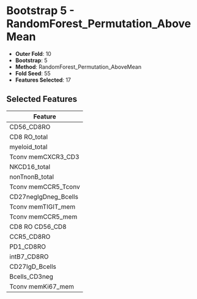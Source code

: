 # Bootstrap 5 - RandomForest_Permutation_AboveMean

- **Outer Fold**: 10
- **Bootstrap**: 5
- **Method**: RandomForest_Permutation_AboveMean
- **Fold Seed**: 55
- **Features Selected**: 17

## Selected Features

| Feature |
|---------|
| CD56_CD8RO |
| CD8 RO_total |
| myeloid_total |
| Tconv memCXCR3_CD3 |
| NKCD16_total |
| nonTnonB_total |
| Tconv memCCR5_Tconv |
| CD27negIgDneg_Bcells |
| Tconv memTIGIT_mem |
| Tconv memCCR5_mem |
| CD8 RO CD56_CD8 |
| CCR5_CD8RO |
| PD1_CD8RO |
| intB7_CD8RO |
| CD27IgD_Bcells |
| Bcells_CD3neg |
| Tconv memKi67_mem |

